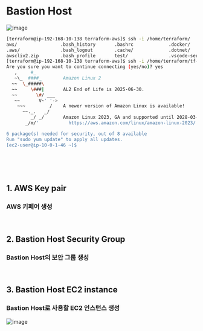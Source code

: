 # Bastion Host

![image](https://github.com/user-attachments/assets/97bebd3e-d9f5-4edf-b5da-1fe299e28f25)

```bash
[terraform@ip-192-168-10-138 terraform-aws]$ ssh -i /home/terraform/
aws/                .bash_history       .bashrc             .docker/            .kube/              .ssh/               tf-bastion-key.pem  yaml/
.aws/               .bash_logout        .cache/             .dotnet/            project/            .terraform.d/       .viminfo
awscliv2.zip        .bash_profile       test/               .vscode-server/
[terraform@ip-192-168-10-138 terraform-aws]$ ssh -i /home/terraform/tf-bastion-key.pem ec2-user@<Public_IP>
Are you sure you want to continue connecting (yes/no)? yes
   ,     #_
   ~\_  ####_        Amazon Linux 2
  ~~  \_#####\
  ~~     \###|       AL2 End of Life is 2025-06-30.
  ~~       \#/ ___
   ~~       V~' '->
    ~~~         /    A newer version of Amazon Linux is available!
      ~~._.   _/
         _/ _/       Amazon Linux 2023, GA and supported until 2028-03-15.
       _/m/'           https://aws.amazon.com/linux/amazon-linux-2023/

6 package(s) needed for security, out of 8 available
Run "sudo yum update" to apply all updates.
[ec2-user@ip-10-0-1-46 ~]$

```
<br>
<br>
<br>

## 1. AWS Key pair
### AWS 키페어 생성

<br>

## 2. Bastion Host Security Group
### Bastion Host의 보안 그룹 생성


<br>

## 3. Bastion Host EC2 instance
### Bastion Host로 사용할 EC2 인스턴스 생성

![image](https://github.com/user-attachments/assets/06925f5c-86ee-4170-b31f-b44803702ac4)

<br>
<br>
<br>
